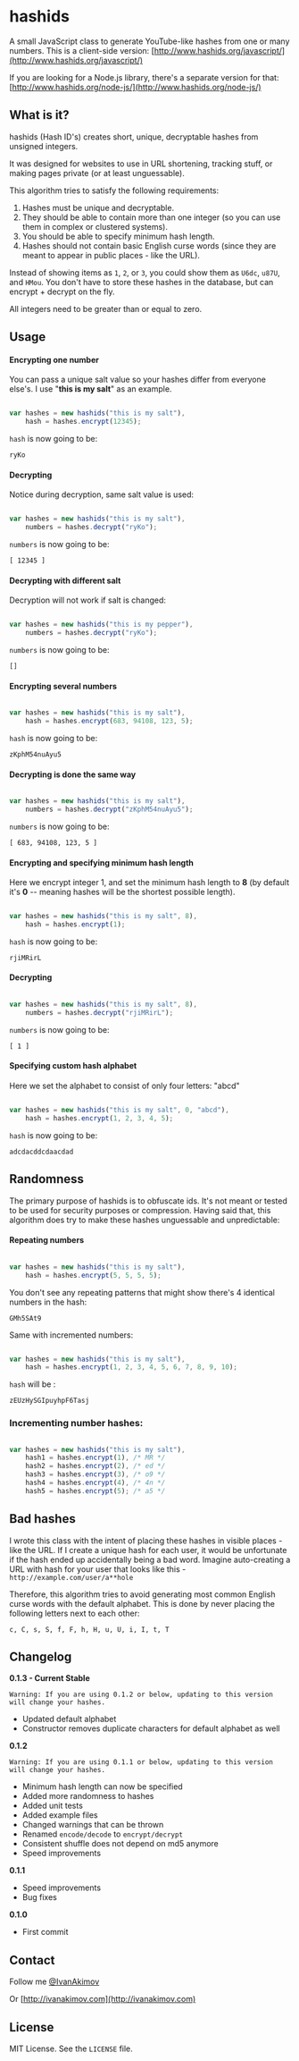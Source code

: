 
# hashids

A small JavaScript class to generate YouTube-like hashes from one or many numbers. This is a client-side version: [http://www.hashids.org/javascript/](http://www.hashids.org/javascript/)

If you are looking for a Node.js library, there's a separate version for that: [http://www.hashids.org/node-js/](http://www.hashids.org/node-js/)

## What is it?

hashids (Hash ID's) creates short, unique, decryptable hashes from unsigned integers.

It was designed for websites to use in URL shortening, tracking stuff, or making pages private (or at least unguessable).

This algorithm tries to satisfy the following requirements:

1. Hashes must be unique and decryptable.
2. They should be able to contain more than one integer (so you can use them in complex or clustered systems).
3. You should be able to specify minimum hash length.
4. Hashes should not contain basic English curse words (since they are meant to appear in public places - like the URL).

Instead of showing items as `1`, `2`, or `3`, you could show them as `U6dc`, `u87U`, and `HMou`.
You don't have to store these hashes in the database, but can encrypt + decrypt on the fly.

All integers need to be greater than or equal to zero.

## Usage

#### Encrypting one number

You can pass a unique salt value so your hashes differ from everyone else's. I use "**this is my salt**" as an example.

```javascript

var hashes = new hashids("this is my salt"),
	hash = hashes.encrypt(12345);
```

`hash` is now going to be:
	
	ryKo

#### Decrypting

Notice during decryption, same salt value is used:

```javascript

var hashes = new hashids("this is my salt"),
	numbers = hashes.decrypt("ryKo");
```

`numbers` is now going to be:
	
	[ 12345 ]

#### Decrypting with different salt

Decryption will not work if salt is changed:

```javascript

var hashes = new hashids("this is my pepper"),
	numbers = hashes.decrypt("ryKo");
```

`numbers` is now going to be:
	
	[]
	
#### Encrypting several numbers

```javascript

var hashes = new hashids("this is my salt"),
	hash = hashes.encrypt(683, 94108, 123, 5);
```

`hash` is now going to be:
	
	zKphM54nuAyu5
	
#### Decrypting is done the same way

```javascript

var hashes = new hashids("this is my salt"),
	numbers = hashes.decrypt("zKphM54nuAyu5");
```

`numbers` is now going to be:
	
	[ 683, 94108, 123, 5 ]
	
#### Encrypting and specifying minimum hash length

Here we encrypt integer 1, and set the minimum hash length to **8** (by default it's **0** -- meaning hashes will be the shortest possible length).

```javascript

var hashes = new hashids("this is my salt", 8),
	hash = hashes.encrypt(1);
```

`hash` is now going to be:
	
	rjiMRirL
	
#### Decrypting

```javascript

var hashes = new hashids("this is my salt", 8),
	numbers = hashes.decrypt("rjiMRirL");
```

`numbers` is now going to be:
	
	[ 1 ]
	
#### Specifying custom hash alphabet

Here we set the alphabet to consist of only four letters: "abcd"

```javascript

var hashes = new hashids("this is my salt", 0, "abcd"),
	hash = hashes.encrypt(1, 2, 3, 4, 5);
```

`hash` is now going to be:
	
	adcdacddcdaacdad
	
## Randomness

The primary purpose of hashids is to obfuscate ids. It's not meant or tested to be used for security purposes or compression.
Having said that, this algorithm does try to make these hashes unguessable and unpredictable:

#### Repeating numbers

```javascript

var hashes = new hashids("this is my salt"),
	hash = hashes.encrypt(5, 5, 5, 5);
```

You don't see any repeating patterns that might show there's 4 identical numbers in the hash:

	GMh5SAt9

Same with incremented numbers:

```javascript

var hashes = new hashids("this is my salt"),
	hash = hashes.encrypt(1, 2, 3, 4, 5, 6, 7, 8, 9, 10);
```

`hash` will be :
	
	zEUzHySGIpuyhpF6Tasj
	
### Incrementing number hashes:

```javascript

var hashes = new hashids("this is my salt"),
	hash1 = hashes.encrypt(1), /* MR */
	hash2 = hashes.encrypt(2), /* ed */
	hash3 = hashes.encrypt(3), /* o9 */
	hash4 = hashes.encrypt(4), /* 4n */
	hash5 = hashes.encrypt(5); /* a5 */
```

## Bad hashes

I wrote this class with the intent of placing these hashes in visible places - like the URL. If I create a unique hash for each user, it would be unfortunate if the hash ended up accidentally being a bad word. Imagine auto-creating a URL with hash for your user that looks like this - `http://example.com/user/a**hole`

Therefore, this algorithm tries to avoid generating most common English curse words with the default alphabet. This is done by never placing the following letters next to each other:
	
	c, C, s, S, f, F, h, H, u, U, i, I, t, T
	
## Changelog

**0.1.3 - Current Stable**

	Warning: If you are using 0.1.2 or below, updating to this version will change your hashes.

- Updated default alphabet
- Constructor removes duplicate characters for default alphabet as well

**0.1.2**

	Warning: If you are using 0.1.1 or below, updating to this version will change your hashes.

- Minimum hash length can now be specified
- Added more randomness to hashes
- Added unit tests
- Added example files
- Changed warnings that can be thrown
- Renamed `encode/decode` to `encrypt/decrypt`
- Consistent shuffle does not depend on md5 anymore
- Speed improvements

**0.1.1**

- Speed improvements
- Bug fixes

**0.1.0**
	
- First commit

## Contact

Follow me [@IvanAkimov](http://twitter.com/ivanakimov)

Or [http://ivanakimov.com](http://ivanakimov.com)

## License

MIT License. See the `LICENSE` file.
